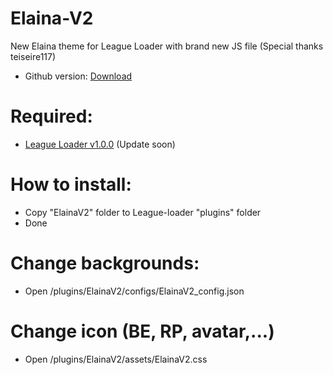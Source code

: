 # Elaina-V2
New Elaina theme for League Loader with brand new JS file
(Special thanks teiseire117)

 - Github version: [Download](https://codeload.github.com/Elaina69/Elaina-V2/zip/refs/tags/v1.3.0)

# Required: 
 - [League Loader v1.0.0]() (Update soon)
 
# How to install:
 - Copy "ElainaV2" folder to League-loader "plugins" folder
 - Done


# Change backgrounds:
 - Open /plugins/ElainaV2/configs/ElainaV2_config.json
 
 
# Change icon (BE, RP, avatar,...)
 - Open /plugins/ElainaV2/assets/ElainaV2.css
